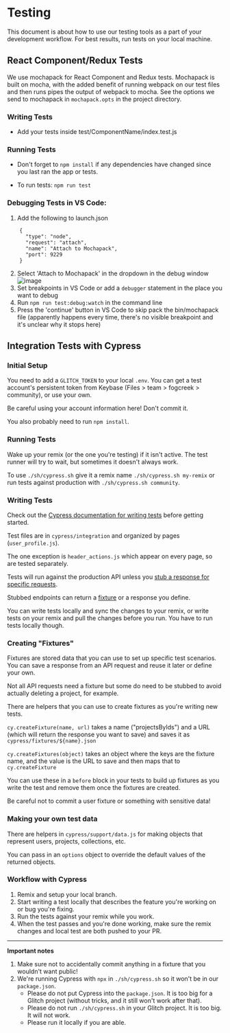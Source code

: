 # Testing

This document is about how to use our testing tools as a part of your development workflow. For best results, run tests on your local machine. 

## React Component/Redux Tests 
We use mochapack for React Component and Redux tests.  Mochapack is built on mocha, with the added benefit of running webpack on our test files and then runs pipes the output of webpack to mocha. See the options we send to mochapack in `mochapack.opts` in the project directory. 

### Writing Tests
 - Add your tests inside test/ComponentName/index.test.js

### Running Tests
 - Don't forget to `npm install` if any dependencies have changed since you last ran the app or tests. 

 - To run tests: `npm run test`

### Debugging Tests in VS Code: 
 1. Add the following to launch.json 
```
    {
      "type": "node",
      "request": "attach",
      "name": "Attach to Mochapack",
      "port": 9229
    }
```
2. Select 'Attach to Mochapack' in the dropdown in the debug window
![image](https://user-images.githubusercontent.com/4480480/66514285-70d32c80-eaa2-11e9-9c85-a2c63fc2a3df.png)
3. Set breakpoints in VS Code or add a `debugger` statement in the place you want to debug
4. Run `npm run test:debug:watch` in the command line
5. Press the 'continue' button in VS Code to skip pack the bin/mochapack file (apparently happens every time, there's no visible breakpoint and it's unclear why it stops here)

## Integration Tests with Cypress

### Initial Setup

You need to add a `GLITCH_TOKEN` to your local `.env`. You can get a test account's persistent token from Keybase (Files > team > fogcreek > community), or use your own.

Be careful using your account information here! Don't commit it.

You also probably need to run `npm install`.

### Running Tests

Wake up your remix (or the one you're testing) if it isn't active. The test runner will try to wait, but sometimes it doesn't always work.

To use `./sh/cypress.sh` give it a remix name `./sh/cypress.sh my-remix` or run tests against production with `./sh/cypress.sh community`.

### Writing Tests

Check out the [Cypress documentation for writing tests](https://docs.cypress.io/guides/core-concepts/writing-and-organizing-tests.html#Writing-tests) before getting started.

Test files are in `cypress/integration` and organized by pages (`user_profile.js`). 

The one exception is `header_actions.js` which appear on every page, so are tested separately.

Tests will run against the production API unless you [stub a response for specific requests](https://docs.cypress.io/guides/guides/network-requests.html#Testing-Strategies).

Stubbed endpoints can return a [fixture](https://docs.cypress.io/guides/guides/network-requests.html#Fixtures) or a response you define.

You can write tests locally and sync the changes to your remix, or write tests on your remix and pull the changes before you run. You have to run tests locally though.


### Creating "Fixtures"

Fixtures are stored data that you can use to set up specific test scenarios. You can save a response from an API request and reuse it later or define your own.

Not all API requests need a fixture but some do need to be stubbed to avoid actually deleting a project, for example.

There are helpers that you can use to create fixtures as you're writing new tests. 

`cy.createFixture(name, url)` takes a name ("projectsByIds") and a URL (which will return the response you want to save) and saves it as `cypress/fixtures/${name}.json`

`cy.createFixtures(object)` takes an object where the keys are the fixture name, and the value is the URL to save and then maps that to `cy.createFixture`

You can use these in a `before` block in your tests to build up fixtures as you write the test and remove them once the fixtures are created.

Be careful not to commit a user fixture or something with sensitive data!

### Making your own test data

There are helpers in `cypress/support/data.js` for making objects that represent users, projects, collections, etc.

You can pass in an `options` object to override the default values of the returned objects.

### Workflow with Cypress

1. Remix and setup your local branch.
1. Start writing a test locally that describes the feature you're working on or bug you're fixing.
1. Run the tests against your remix while you work.
1. When the test passes and you're done working, make sure the remix changes and local test are both pushed to your PR.

--------------------

**Important notes**

1. Make sure not to accidentally commit anything in a fixture that you wouldn't want public!
1. We're running Cypress with `npx` in `./sh/cypress.sh` so it won't be in our `package.json`. 
    - Please do not put Cypress into the `package.json`. It is too big for a Glitch project (without tricks, and it still won't work after that).
    - Please do not run `./sh/cypress.sh` in your Glitch project. It is too big. It will not work.
    - Please run it locally if you are able.